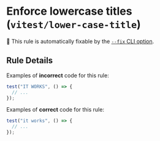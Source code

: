 # Enforce lowercase titles (`vitest/lower-case-title`)

🔧 This rule is automatically fixable by the [`--fix` CLI option](https://eslint.org/docs/latest/user-guide/command-line-interface#--fix).

<!-- end auto-generated rule header -->

## Rule Details

Examples of **incorrect** code for this rule:

```js
test("IT WORKS", () => {
  // ...
});
```

Examples of **correct** code for this rule:

```js
test("it works", () => {
  // ...
});
```
